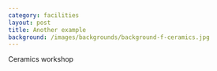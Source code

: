 ```yaml
---
category: facilities
layout: post
title: Another example
background: /images/backgrounds/background-f-ceramics.jpg
---
```

Ceramics workshop